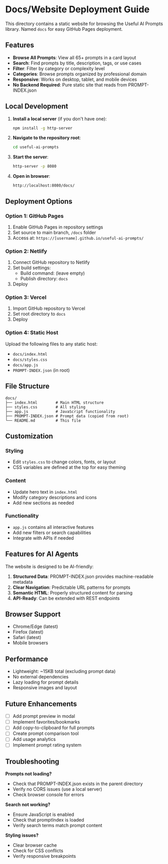 # Docs/Website Deployment Guide

This directory contains a static website for browsing the Useful AI Prompts library. Named `docs` for easy GitHub Pages deployment.

## Features

- **Browse All Prompts**: View all 65+ prompts in a card layout
- **Search**: Find prompts by title, description, tags, or use cases
- **Filter**: Filter by category or complexity level
- **Categories**: Browse prompts organized by professional domain
- **Responsive**: Works on desktop, tablet, and mobile devices
- **No Backend Required**: Pure static site that reads from PROMPT-INDEX.json

## Local Development

1. **Install a local server** (if you don't have one):

   ```bash
   npm install -g http-server
   ```

2. **Navigate to the repository root**:

   ```bash
   cd useful-ai-prompts
   ```

3. **Start the server**:

   ```bash
   http-server -p 8080
   ```

4. **Open in browser**:
   ```
   http://localhost:8080/docs/
   ```

## Deployment Options

### Option 1: GitHub Pages

1. Enable GitHub Pages in repository settings
2. Set source to main branch, `/docs` folder
3. Access at: `https://[username].github.io/useful-ai-prompts/`

### Option 2: Netlify

1. Connect GitHub repository to Netlify
2. Set build settings:
   - Build command: (leave empty)
   - Publish directory: `docs`
3. Deploy

### Option 3: Vercel

1. Import GitHub repository to Vercel
2. Set root directory to `docs`
3. Deploy

### Option 4: Static Host

Upload the following files to any static host:

- `docs/index.html`
- `docs/styles.css`
- `docs/app.js`
- `PROMPT-INDEX.json` (in root)

## File Structure

```
docs/
├── index.html        # Main HTML structure
├── styles.css        # All styling
├── app.js            # JavaScript functionality
├── PROMPT-INDEX.json # Prompt data (copied from root)
└── README.md         # This file
```

## Customization

### Styling

- Edit `styles.css` to change colors, fonts, or layout
- CSS variables are defined at the top for easy theming

### Content

- Update hero text in `index.html`
- Modify category descriptions and icons
- Add new sections as needed

### Functionality

- `app.js` contains all interactive features
- Add new filters or search capabilities
- Integrate with APIs if needed

## Features for AI Agents

The website is designed to be AI-friendly:

1. **Structured Data**: PROMPT-INDEX.json provides machine-readable metadata
2. **Clear Navigation**: Predictable URL patterns for prompts
3. **Semantic HTML**: Properly structured content for parsing
4. **API-Ready**: Can be extended with REST endpoints

## Browser Support

- Chrome/Edge (latest)
- Firefox (latest)
- Safari (latest)
- Mobile browsers

## Performance

- Lightweight: ~15KB total (excluding prompt data)
- No external dependencies
- Lazy loading for prompt details
- Responsive images and layout

## Future Enhancements

- [ ] Add prompt preview in modal
- [ ] Implement favorites/bookmarks
- [ ] Add copy-to-clipboard for full prompts
- [ ] Create prompt comparison tool
- [ ] Add usage analytics
- [ ] Implement prompt rating system

## Troubleshooting

**Prompts not loading?**

- Check that PROMPT-INDEX.json exists in the parent directory
- Verify no CORS issues (use a local server)
- Check browser console for errors

**Search not working?**

- Ensure JavaScript is enabled
- Check that promptIndex is loaded
- Verify search terms match prompt content

**Styling issues?**

- Clear browser cache
- Check for CSS conflicts
- Verify responsive breakpoints

